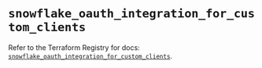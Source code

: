 # `snowflake_oauth_integration_for_custom_clients`

Refer to the Terraform Registry for docs: [`snowflake_oauth_integration_for_custom_clients`](https://registry.terraform.io/providers/snowflake-labs/snowflake/0.93.0/docs/resources/oauth_integration_for_custom_clients).
